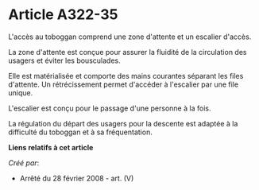 # Article A322-35

L'accès au toboggan comprend une zone d'attente et un escalier d'accès.

La zone d'attente est conçue pour assurer la fluidité de la circulation des usagers et éviter les bousculades.

Elle est matérialisée et comporte des mains courantes séparant les files d'attente. Un rétrécissement permet d'accéder à
l'escalier par une file unique.

L'escalier est conçu pour le passage d'une personne à la fois.

La régulation du départ des usagers pour la descente est adaptée à la difficulté du toboggan et à sa fréquentation.

**Liens relatifs à cet article**

_Créé par_:

  - Arrêté du 28 février 2008 - art. (V)
